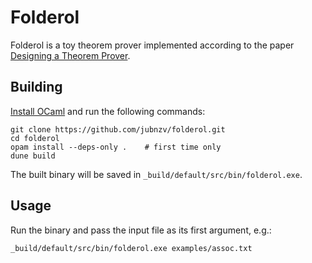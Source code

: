 # Folderol
Folderol is a toy theorem prover implemented according to the paper [Designing a Theorem Prover](https://www.cl.cam.ac.uk/techreports/UCAM-CL-TR-192.pdf).

## Building
[Install OCaml](https://ocaml.org/docs/install.html) and run the following commands:
```
git clone https://github.com/jubnzv/folderol.git
cd folderol
opam install --deps-only .    # first time only
dune build
```

The built binary will be saved in `_build/default/src/bin/folderol.exe`.

## Usage
Run the binary and pass the input file as its first argument, e.g.:
```
_build/default/src/bin/folderol.exe examples/assoc.txt
```

